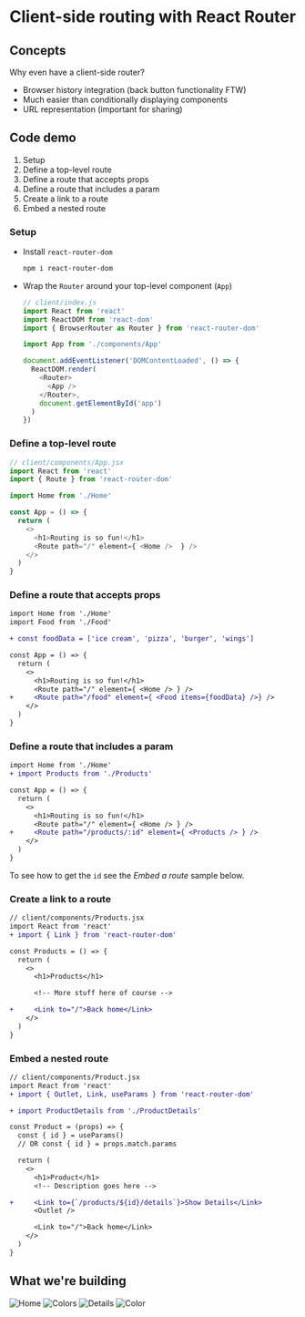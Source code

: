 # Client-side routing with React Router

## Concepts

Why even have a client-side router?

* Browser history integration (back button functionality FTW)
* Much easier than conditionally displaying components
* URL representation (important for sharing)

## Code demo

1. Setup
1. Define a top-level route
1. Define a route that accepts props
1. Define a route that includes a param
1. Create a link to a route
1. Embed a nested route

### Setup

* Install `react-router-dom`

  ```sh
  npm i react-router-dom
  ```

* Wrap the `Router` around your top-level component (`App`)

  ```js
  // client/index.js
  import React from 'react'
  import ReactDOM from 'react-dom'
  import { BrowserRouter as Router } from 'react-router-dom'

  import App from './components/App'

  document.addEventListener('DOMContentLoaded', () => {
    ReactDOM.render(
      <Router>
        <App />
      </Router>,
      document.getElementById('app')
    )
  })
  ```

### Define a top-level route

```js
// client/components/App.jsx
import React from 'react'
import { Route } from 'react-router-dom'

import Home from './Home'

const App = () => {
  return (
    <>
      <h1>Routing is so fun!</h1>
      <Route path="/" element={ <Home />  } />
    </>
  )
}
```

### Define a route that accepts props

```diff
import Home from './Home'
import Food from './Food'

+ const foodData = ['ice cream', 'pizza', 'burger', 'wings']

const App = () => {
  return (
    <>
      <h1>Routing is so fun!</h1>
      <Route path="/" element={ <Home /> } />
+     <Route path="/food" element={ <Food items={foodData} />} />
    </>
  )
}
```

### Define a route that includes a param

```diff
import Home from './Home'
+ import Products from './Products'

const App = () => {
  return (
    <>
      <h1>Routing is so fun!</h1>
      <Route path="/" element={ <Home /> } />
+     <Route path="/products/:id" element={ <Products /> } />
    </>
  )
}
```

To see how to get the `id` see the _Embed a route_ sample below.

### Create a link to a route

```diff
// client/components/Products.jsx
import React from 'react'
+ import { Link } from 'react-router-dom'

const Products = () => {
  return (
    <>
      <h1>Products</h1>

      <!-- More stuff here of course -->

+     <Link to="/">Back home</Link>
    </>
  )
}
```

### Embed a nested route

```diff
// client/components/Product.jsx
import React from 'react'
+ import { Outlet, Link, useParams } from 'react-router-dom'

+ import ProductDetails from './ProductDetails'

const Product = (props) => {
  const { id } = useParams()
  // OR const { id } = props.match.params

  return (
    <>
      <h1>Product</h1>
      <!-- Description goes here -->

+     <Link to={`/products/${id}/details`}>Show Details</Link>
      <Outlet />

      <Link to="/">Back home</Link>
    </>
  )
}
```

## What we're building

![Home](./images/root.png)
![Colors](./images/colors.png)
![Details](./images/details.png)
![Color](./images/color.png)
